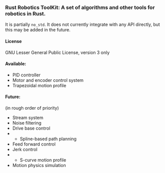 ### Rust Robotics ToolKit: A set of algorithms and other tools for robotics in Rust.

It is partially `no_std`. It does not currently integrate with any API directly, but this may be added in the future.

#### License
GNU Lesser General Public License, version 3 only

#### Available:
- PID controller
- Motor and encoder control system
- Trapezoidal motion profile

#### Future:
(in rough order of priority)
- Stream system
- Noise filtering
- Drive base control
- - Spline-based path planning
- Feed forward control
- Jerk control
- - S-curve motion profile
- Motion physics simulation
